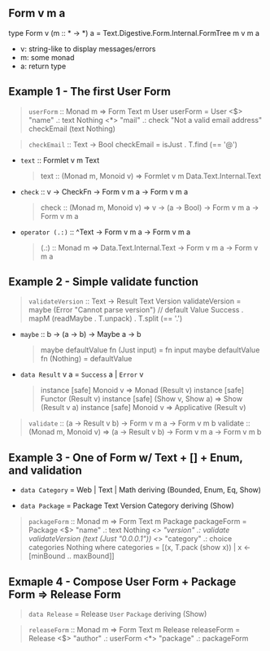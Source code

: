 ## Form v m a
type Form v (m :: * -> *) a =
  Text.Digestive.Form.Internal.FormTree m v m a

- v: string-like to display messages/errors
- m: some monad
- a: return type


## Example 1 - The first User Form

> `userForm` :: Monad m => Form Text m User
> userForm = User
>     <$> "name" .: text Nothing
>     <*> "mail" .: check "Not a valid email address" checkEmail (text Nothing)

> `checkEmail` :: Text -> Bool
> checkEmail = isJust . T.find (== '@')



- `text` :: Formlet v m Text
  > text :: (Monad m, Monoid v) => Formlet v m Data.Text.Internal.Text

- `check` :: v -> CheckFn -> Form v m a -> Form v m a
  > check :: (Monad m, Monoid v) => v -> (a -> Bool) -> Form v m a -> Form v m a

- `operator (.:)` :: ^Text -> Form v m a -> Form v m a
  > (.:) :: Monad m => Data.Text.Internal.Text -> Form v m a -> Form v m a


## Example 2 - Simple validate function

> `validateVersion` :: Text -> Result Text Version
>  validateVersion  = 
  maybe (Error "Cannot parse version") // default Value
        Success . mapM (readMaybe . T.unpack) . T.split (== '.')

- `maybe` :: b -> (a -> b) -> Maybe a -> b 
  > maybe defaultValue fn (Just input) = fn input
  > maybe defaultValue fn (Nothing) = defaultValue


- `data Result` v a = `Success` a | `Error` v
  > instance [safe] Monoid v => Monad (Result v)
  > instance [safe] Functor (Result v)
  > instance [safe] (Show v, Show a) => Show (Result v a)
  > instance [safe] Monoid v => Applicative (Result v)

> `validate` :: (a -> Result v b) -> Form v m a -> Form v m b
>  validate  :: (Monad m, Monoid v) =>
                (a -> Result v b) -> Form v m a -> Form v m b


## Example 3 - One of Form w/ Text + [] + Enum, and validation

- `data Category` = Web | Text | Math
       deriving (Bounded, Enum, Eq, Show)

- `data Package` = Package Text Version Category
       deriving (Show)

> `packageForm` :: Monad m => Form Text m Package
> packageForm = Package
>     <$> "name"     .: text Nothing
>     <*> "version"  .: validate validateVersion (text (Just "0.0.0.1"))
>     <*> "category" .: choice categories Nothing
>   where
>     categories = [(x, T.pack (show x)) | x <- [minBound .. maxBound]]


## Exmaple 4 - Compose User Form + Package Form => Release Form

> `data Release` = Release `User` `Package`
>     deriving (Show)

> `releaseForm` :: Monad m => Form Text m Release
> releaseForm = Release
>     <$> "author"  .: userForm
>     <*> "package" .: packageForm

